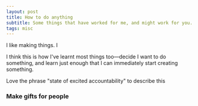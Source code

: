 ```yaml
---
layout: post
title: How to do anything
subtitle: Some things that have worked for me, and might work for you.
tags: misc
---
```


I like making things. I 


I think this is how I've learnt most things too—decide I want to do something, and learn just enough that I can immediately start creating something.

Love the phrase "state of excited accountability" to describe this



### Make gifts for people

